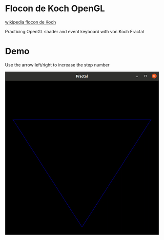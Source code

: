 # Flocon de Koch OpenGL

[wikipedia flocon de Koch](https://fr.wikipedia.org/wiki/Flocon_de_Koch)

Practicing OpenGL shader and event keyboard with von Koch Fractal

# Demo

Use the arrow left/right to increase the step number

![](doc/demo1.gif)
